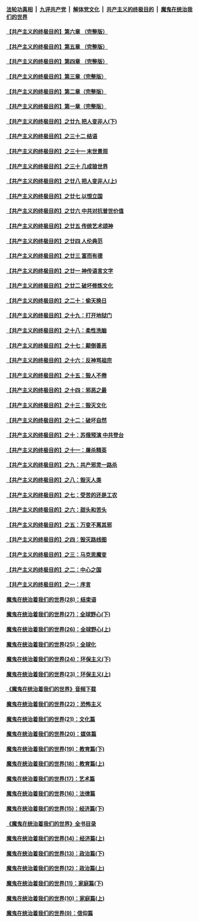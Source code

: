 ####  [法轮功真相](../../../../basic/blob/master/README.md?t=07110031) &nbsp;|&nbsp; [九评共产党](../../../../9ping.md/blob/master/README.md?t=07110031) &nbsp;|&nbsp; [解体党文化](../../../../jtdwh.md/blob/master/README.md?t=07110031)  &nbsp;|&nbsp; [共产主义的终极目的](../../../../gczydzjmd.md/blob/master/README.md?t=07110031) &nbsp;|&nbsp; [魔鬼在统治我们的世界](../../../../mgztzwmdsj.md/blob/master/README.md?t=07110031) 

#### [【共产主义的终极目的】第六章 （完整版）](../pages/nsc422/n11428913.md?t=07110031) 

#### [【共产主义的终极目的】第五章 （完整版）](../pages/nsc422/n11428912.md?t=07110031) 

#### [【共产主义的终极目的】第四章 （完整版）](../pages/nsc422/n11428907.md?t=07110031) 

#### [【共产主义的终极目的】第三章（完整版）](../pages/nsc422/n11428848.md?t=07110031) 

#### [【共产主义的终极目的】第二章（完整版）](../pages/nsc422/n11428831.md?t=07110031) 

#### [【共产主义的终极目的】第一章（完整版）](../pages/nsc422/n11417651.md?t=07110031) 

#### [【共产主义的终极目的】之廿九 把人变非人(下)](../pages/nsc422/n11344140.md?t=07110031) 

#### [【共产主义的终极目的】之三十二 结语](../pages/nsc422/n11360535.md?t=07110031) 

#### [【共产主义的终极目的】之三十一 末世景观](../pages/nsc422/n11351129.md?t=07110031) 

#### [【共产主义的终极目的】之三十 几成狼世界](../pages/nsc422/n11348280.md?t=07110031) 

#### [【共产主义的终极目的】之廿八 把人变非人(上)](../pages/nsc422/n11340492.md?t=07110031) 

#### [【共产主义的终极目的】之廿七 以恨立国](../pages/nsc422/n11336944.md?t=07110031) 

#### [【共产主义的终极目的】之廿六 中共对抗普世价值](../pages/nsc422/n11324785.md?t=07110031) 

#### [【共产主义的终极目的】之廿五 传统艺术颂神](../pages/nsc422/n11296396.md?t=07110031) 

#### [【共产主义的终极目的】之廿四 人伦典范](../pages/nsc422/n11296397.md?t=07110031) 

#### [【共产主义的终极目的】之廿三 富而有德](../pages/nsc422/n11283598.md?t=07110031) 

#### [【共产主义的终极目的】之廿一 神传语言文字](../pages/nsc422/n11263265.md?t=07110031) 

#### [【共产主义的终极目的】之廿二 破坏修炼文化](../pages/nsc422/n11245728.md?t=07110031) 

#### [【共产主义的终极目的】之二十：偷天换日](../pages/nsc422/n11238846.md?t=07110031) 

#### [【共产主义的终极目的】之十九：打开地狱门](../pages/nsc422/n11206376.md?t=07110031) 

#### [【共产主义的终极目的】之十八：柔性洗脑](../pages/nsc422/n11199994.md?t=07110031) 

#### [【共产主义的终极目的】之十七：颠倒善恶](../pages/nsc422/n11179782.md?t=07110031) 

#### [【共产主义的终极目的】之十六：反神骂祖宗](../pages/nsc422/n11166798.md?t=07110031) 

#### [【共产主义的终极目的】之十五：毁人不倦](../pages/nsc422/n11166792.md?t=07110031) 

#### [【共产主义的终极目的】之十四：邪恶之最](../pages/nsc422/n11150249.md?t=07110031) 

#### [【共产主义的终极目的】之十三：毁灭文化](../pages/nsc422/n11135227.md?t=07110031) 

#### [【共产主义的终极目的】之十二：破坏自然](../pages/nsc422/n11135214.md?t=07110031) 

#### [【共产主义的终极目的】之十：苏俄预演 中共登台](../pages/nsc422/n11118424.md?t=07110031) 

#### [【共产主义的终极目的】之十一：屠杀精英](../pages/nsc422/n11118442.md?t=07110031) 

#### [【共产主义的终极目的】之九：共产邪灵一路杀](../pages/nsc422/n11114139.md?t=07110031) 

#### [【共产主义的终极目的】之八：毁灭人类](../pages/nsc422/n11108503.md?t=07110031) 

#### [【共产主义的终极目的】之七：受苦的还是工农](../pages/nsc422/n11101809.md?t=07110031) 

#### [【共产主义的终极目的】之六：甜头和苦头](../pages/nsc422/n11096971.md?t=07110031) 

#### [【共产主义的终极目的】之五：万变不离其邪](../pages/nsc422/n11091285.md?t=07110031) 

#### [【共产主义的终极目的】之四：毁灭路线图](../pages/nsc422/n11086284.md?t=07110031) 

#### [【共产主义的终极目的】之三：马克思魔变](../pages/nsc422/n11061941.md?t=07110031) 

#### [【共产主义的终极目的】之二：中心之国](../pages/nsc422/n11047728.md?t=07110031) 

#### [【共产主义的终极目的】之一：序言](../pages/nsc422/n11086077.md?t=07110031) 

#### [魔鬼在统治着我们的世界(28)：结束语](../pages/nsc422/n10936246.md?t=07110031) 

#### [魔鬼在统治着我们的世界(27)：全球野心(下)](../pages/nsc422/n10928319.md?t=07110031) 

#### [魔鬼在统治着我们的世界(26)：全球野心(上)](../pages/nsc422/n10900318.md?t=07110031) 

#### [魔鬼在统治着我们的世界(25)：全球化](../pages/nsc422/n10788205.md?t=07110031) 

#### [魔鬼在统治着我们的世界(24)：环保主义(下)](../pages/nsc422/n10695307.md?t=07110031) 

#### [魔鬼在统治着我们的世界(23)：环保主义(上)](../pages/nsc422/n10688613.md?t=07110031) 

#### [《魔鬼在统治着我们的世界》音频下载](../pages/nsc422/n10635553.md?t=07110031) 

#### [魔鬼在统治着我们的世界(22)：恐怖主义](../pages/nsc422/n10614727.md?t=07110031) 

#### [魔鬼在统治着我们的世界(21)：文化篇](../pages/nsc422/n10597706.md?t=07110031) 

#### [魔鬼在统治着我们的世界(20)：媒体篇](../pages/nsc422/n10586579.md?t=07110031) 

#### [魔鬼在统治着我们的世界(19)：教育篇(下)](../pages/nsc422/n10564808.md?t=07110031) 

#### [魔鬼在统治着我们的世界(18)：教育篇(上)](../pages/nsc422/n10526970.md?t=07110031) 

#### [魔鬼在统治着我们的世界(17)：艺术篇](../pages/nsc422/n10499093.md?t=07110031) 

#### [魔鬼在统治着我们的世界(16)：法律篇](../pages/nsc422/n10485969.md?t=07110031) 

#### [魔鬼在统治着我们的世界(15)：经济篇(下)](../pages/nsc422/n10469975.md?t=07110031) 

#### [《魔鬼在统治着我们的世界》全书目录](../pages/nsc422/n10464261.md?t=07110031) 

#### [魔鬼在统治着我们的世界(14)：经济篇(上)](../pages/nsc422/n10457370.md?t=07110031) 

#### [魔鬼在统治着我们的世界(13)：政治篇(下)](../pages/nsc422/n10448270.md?t=07110031) 

#### [魔鬼在统治着我们的世界(12)：政治篇(上)](../pages/nsc422/n10444576.md?t=07110031) 

#### [魔鬼在统治着我们的世界(11)：家庭篇(下)](../pages/nsc422/n10440961.md?t=07110031) 

#### [魔鬼在统治着我们的世界(10)：家庭篇(上)](../pages/nsc422/n10435448.md?t=07110031) 

#### [魔鬼在统治着我们的世界(9)：信仰篇](../pages/nsc422/n10432159.md?t=07110031) 

